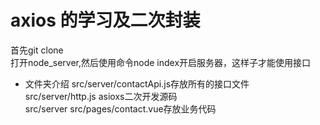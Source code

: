 # axios 的学习及二次封装

首先git clone  
打开node_server,然后使用命令node index开启服务器，这样子才能使用接口

- 文件夹介绍
src/server/contactApi.js存放所有的接口文件  
src/server/http.js asioxs二次开发源码  
src/server src/pages/contact.vue存放业务代码  


